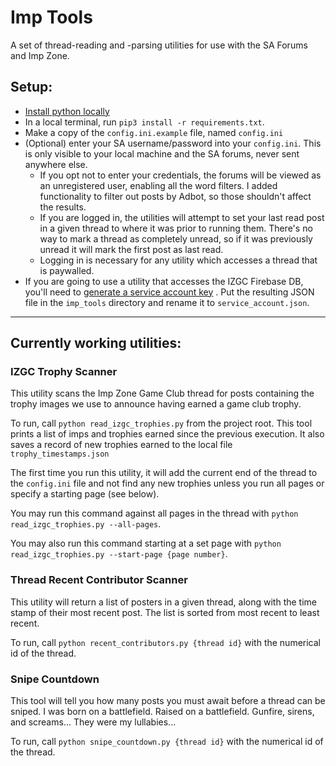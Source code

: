 # Imp Tools
A set of thread-reading and -parsing utilities for use with the SA Forums and 
Imp Zone. 

## Setup: 
- [Install python locally](
https://wiki.python.org/moin/BeginnersGuide/Download)
- In a local terminal, run `pip3 install -r requirements.txt`.
- Make a copy of the `config.ini.example` file, named `config.ini`
- (Optional) enter your SA username/password into your `config.ini`. This is 
only visible to your local machine and the SA forums, never sent anywhere 
  else.
  - If you opt not to enter your credentials, the forums will be viewed as an
    unregistered user, enabling all the word filters. I added functionality to
    filter out posts by Adbot, so those shouldn't affect the results.
  - If you are logged in, the utilities will attempt to set your last read
    post in a given thread to where it was prior to running them. There's no
    way to mark a thread as completely unread, so if it was previously unread
    it will mark the first post as last read.
  - Logging in is necessary for any utility which accesses a thread that is 
    paywalled.
- If you are going to use a utility that accesses the IZGC Firebase DB, you'll
need to [generate a service account key](
https://cloud.google.com/docs/authentication/provide-credentials-adc#local-key)
. Put the resulting JSON file in the `imp_tools` directory and rename it to 
`service_account.json`.

---

## Currently working utilities:

### IZGC Trophy Scanner

This utility scans the Imp Zone Game Club thread for posts containing the
trophy images we use to announce having earned a game club trophy.

To run, call `python read_izgc_trophies.py` from the project root. This tool
prints a list of imps and trophies earned since the previous execution. It also
saves a record of new trophies earned to the local file
`trophy_timestamps.json`

The first time you run this utility, it will add the current end of the thread
to the `config.ini` file and not find any new trophies unless you run all pages
or specify a starting page (see below).

You may run this command against all pages in the thread with
`python read_izgc_trophies.py --all-pages`.

You may also run this command starting at a set page with
`python read_izgc_trophies.py --start-page {page number}`.

### Thread Recent Contributor Scanner

This utility will return a list of posters in a given thread, along with the
time stamp of their most recent post. The list is sorted from most recent to 
least recent.

To run, call `python recent_contributors.py {thread id}` with the numerical
id of the thread.

### Snipe Countdown

This tool will tell you how many posts you must await before a thread can be 
sniped. I was born on a battlefield. Raised on a battlefield. Gunfire, sirens, 
and screams... They were my lullabies...

To run, call `python snipe_countdown.py {thread id}` with the numerical
id of the thread.

